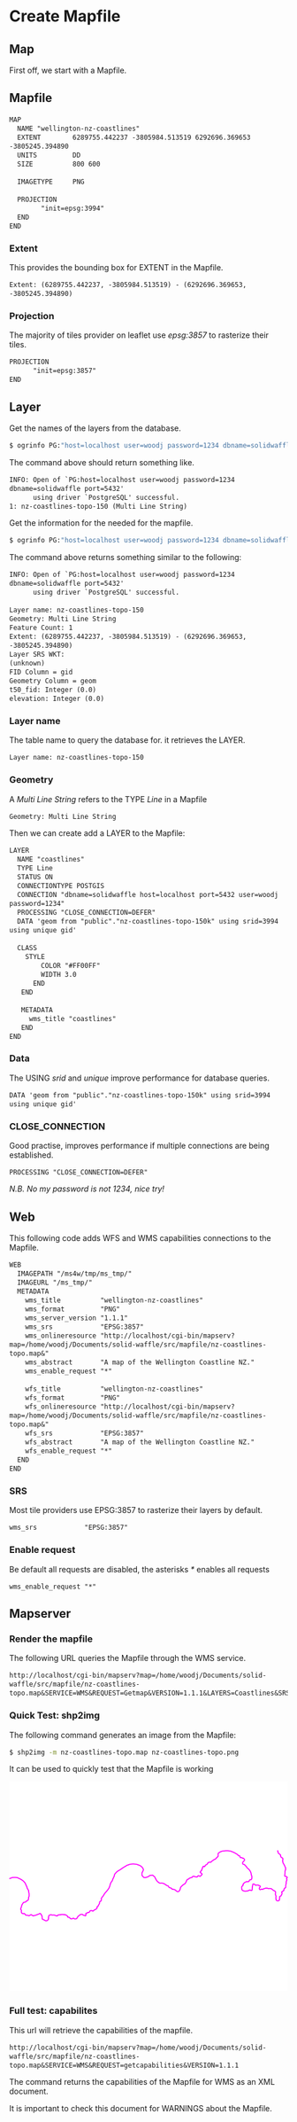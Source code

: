 # Create Mapfile
## Map
First off, we start with a Mapfile.

## Mapfile
```
MAP
  NAME "wellington-nz-coastlines"
  EXTENT        6289755.442237 -3805984.513519 6292696.369653 -3805245.394890
  UNITS         DD
  SIZE          800 600

  IMAGETYPE     PNG

  PROJECTION
        "init=epsg:3994"
  END
END
```

### Extent
This provides the bounding box for EXTENT in the Mapfile.

```
Extent: (6289755.442237, -3805984.513519) - (6292696.369653, -3805245.394890)
```
### Projection
The majority of tiles provider on leaflet use _epsg:3857_ to rasterize their tiles.

```
PROJECTION
      "init=epsg:3857"
END
```

## Layer
Get the names of the layers from the database.

```bash
$ ogrinfo PG:"host=localhost user=woodj password=1234 dbname=solidwaffle port=5432"
```

The command above should return something like.

```
INFO: Open of `PG:host=localhost user=woodj password=1234 dbname=solidwaffle port=5432'
      using driver `PostgreSQL' successful.
1: nz-coastlines-topo-150 (Multi Line String)
```

Get the information for the needed for the mapfile.

```bash
$ ogrinfo PG:"host=localhost user=woodj password=1234 dbname=solidwaffle port=5432" nz-coastlines-topo-150 -summary
```

The command above returns something similar to the following:

```
INFO: Open of `PG:host=localhost user=woodj password=1234 dbname=solidwaffle port=5432'
      using driver `PostgreSQL' successful.

Layer name: nz-coastlines-topo-150
Geometry: Multi Line String
Feature Count: 1
Extent: (6289755.442237, -3805984.513519) - (6292696.369653, -3805245.394890)
Layer SRS WKT:
(unknown)
FID Column = gid
Geometry Column = geom
t50_fid: Integer (0.0)
elevation: Integer (0.0)
```
### Layer name
The table name to query the database for. it retrieves the LAYER.
```
Layer name: nz-coastlines-topo-150
```

### Geometry
A _Multi Line String_ refers to the TYPE _Line_ in a Mapfile
```
Geometry: Multi Line String

```

Then we can create add a LAYER to the Mapfile:

```
LAYER
  NAME "coastlines"
  TYPE Line
  STATUS ON
  CONNECTIONTYPE POSTGIS
  CONNECTION "dbname=solidwaffle host=localhost port=5432 user=woodj password=1234"
  PROCESSING "CLOSE_CONNECTION=DEFER"
  DATA 'geom from "public"."nz-coastlines-topo-150k" using srid=3994 using unique gid'

  CLASS
    STYLE
        COLOR "#FF00FF"
        WIDTH 3.0
      END
   END

   METADATA
     wms_title "coastlines"
   END
END
```

### Data
The USING _srid_ and _unique_ improve performance for database queries.
```
DATA 'geom from "public"."nz-coastlines-topo-150k" using srid=3994 using unique gid'
```

### CLOSE_CONNECTION
Good practise, improves performance if multiple connections are being established.

```
PROCESSING "CLOSE_CONNECTION=DEFER"
```

_N.B. No my password is not 1234, nice try!_

## Web
This following code adds WFS and WMS capabilities connections to the Mapfile.

```
WEB
  IMAGEPATH "/ms4w/tmp/ms_tmp/"
  IMAGEURL "/ms_tmp/"
  METADATA
    wms_title          "wellington-nz-coastlines"
    wms_format         "PNG"
    wms_server_version "1.1.1"
    wms_srs            "EPSG:3857"
    wms_onlineresource "http://localhost/cgi-bin/mapserv?map=/home/woodj/Documents/solid-waffle/src/mapfile/nz-coastlines-topo.map&"
    wms_abstract       "A map of the Wellington Coastline NZ."
    wms_enable_request "*"

    wfs_title          "wellington-nz-coastlines"
    wfs_format         "PNG"
    wfs_onlineresource "http://localhost/cgi-bin/mapserv?map=/home/woodj/Documents/solid-waffle/src/mapfile/nz-coastlines-topo.map&"
    wfs_srs            "EPSG:3857"
    wfs_abstract       "A map of the Wellington Coastline NZ."
    wfs_enable_request "*"
  END
END
```

### SRS
Most tile providers use EPSG:3857 to rasterize their layers by default.

```
wms_srs            "EPSG:3857"
```

### Enable request
Be default all requests are disabled, the asterisks _*_ enables all requests

```
wms_enable_request "*"
```

## Mapserver

### Render the mapfile
The following URL queries the Mapfile through the WMS service.

```
http://localhost/cgi-bin/mapserv?map=/home/woodj/Documents/solid-waffle/src/mapfile/nz-coastlines-topo.map&SERVICE=WMS&REQUEST=Getmap&VERSION=1.1.1&LAYERS=Coastlines&SRS=EPSG:3857&BBOX=6289755.442237,-3805984.513519,6292696.369653,-3805245.394890&FORMAT=PNG&WIDTH=800&HEIGHT=600
```

### Quick Test: shp2img
The following command generates an image from the Mapfile:
```bash
$ shp2img -m nz-coastlines-topo.map nz-coastlines-topo.png
```
It can be used to quickly test that the Mapfile is working

![shp2img rendered map](nz-coastlines-topo.png)

### Full test: capabilites
This url will retrieve the capabilities of the mapfile.

```
http://localhost/cgi-bin/mapserv?map=/home/woodj/Documents/solid-waffle/src/mapfile/nz-coastlines-topo.map&SERVICE=WMS&REQUEST=getcapabilities&VERSION=1.1.1
```
The command returns the capabilities of the Mapfile for WMS as an XML document.

It is important to check this document for WARNINGS about the Mapfile.
